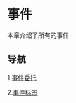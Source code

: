 # 事件

本章介绍了所有的事件

## 导航

1.[事件委托](/Lagrange.Core/Event/EventInvoker)

2.[事件标签](/Lagrange.Core/Event/EventArgs)